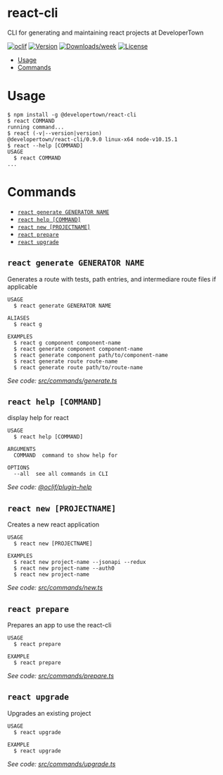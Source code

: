 react-cli
=========

CLI for generating and maintaining react projects at DeveloperTown

[![oclif](https://img.shields.io/badge/cli-oclif-brightgreen.svg)](https://oclif.io)
[![Version](https://img.shields.io/npm/v/react-cli.svg)](https://npmjs.org/package/react-cli)
[![Downloads/week](https://img.shields.io/npm/dw/react-cli.svg)](https://npmjs.org/package/react-cli)
[![License](https://img.shields.io/npm/l/react-cli.svg)](https://github.com/developertown/react-cli/blob/master/package.json)

<!-- toc -->
* [Usage](#usage)
* [Commands](#commands)
<!-- tocstop -->
# Usage
<!-- usage -->
```sh-session
$ npm install -g @developertown/react-cli
$ react COMMAND
running command...
$ react (-v|--version|version)
@developertown/react-cli/0.9.0 linux-x64 node-v10.15.1
$ react --help [COMMAND]
USAGE
  $ react COMMAND
...
```
<!-- usagestop -->
# Commands
<!-- commands -->
* [`react generate GENERATOR NAME`](#react-generate-generator-name)
* [`react help [COMMAND]`](#react-help-command)
* [`react new [PROJECTNAME]`](#react-new-projectname)
* [`react prepare`](#react-prepare)
* [`react upgrade`](#react-upgrade)

## `react generate GENERATOR NAME`

Generates a route with tests, path entries, and intermediare route files if applicable

```
USAGE
  $ react generate GENERATOR NAME

ALIASES
  $ react g

EXAMPLES
  $ react g component component-name
  $ react generate component component-name
  $ react generate component path/to/component-name
  $ react generate route route-name
  $ react generate route path/to/route-name
```

_See code: [src/commands/generate.ts](https://github.com/developertown/react-cli/blob/v0.9.0/src/commands/generate.ts)_

## `react help [COMMAND]`

display help for react

```
USAGE
  $ react help [COMMAND]

ARGUMENTS
  COMMAND  command to show help for

OPTIONS
  --all  see all commands in CLI
```

_See code: [@oclif/plugin-help](https://github.com/oclif/plugin-help/blob/v2.1.6/src/commands/help.ts)_

## `react new [PROJECTNAME]`

Creates a new react application

```
USAGE
  $ react new [PROJECTNAME]

EXAMPLES
  $ react new project-name --jsonapi --redux
  $ react new project-name --auth0
  $ react new project-name
```

_See code: [src/commands/new.ts](https://github.com/developertown/react-cli/blob/v0.9.0/src/commands/new.ts)_

## `react prepare`

Prepares an app to use the react-cli

```
USAGE
  $ react prepare

EXAMPLE
  $ react prepare
```

_See code: [src/commands/prepare.ts](https://github.com/developertown/react-cli/blob/v0.9.0/src/commands/prepare.ts)_

## `react upgrade`

Upgrades an existing project

```
USAGE
  $ react upgrade

EXAMPLE
  $ react upgrade
```

_See code: [src/commands/upgrade.ts](https://github.com/developertown/react-cli/blob/v0.9.0/src/commands/upgrade.ts)_
<!-- commandsstop -->
